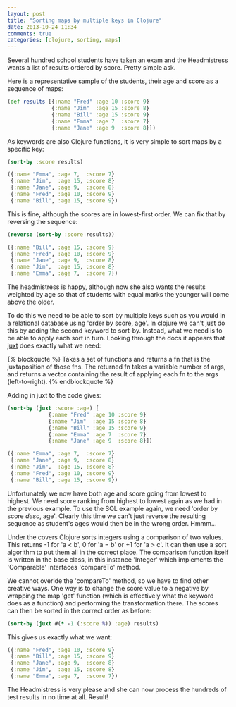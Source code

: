 ```yaml
---
layout: post
title: "Sorting maps by multiple keys in Clojure"
date: 2013-10-24 11:34
comments: true
categories: [clojure, sorting, maps]
---
```

Several hundred school students have taken an exam and the Headmistress wants a list of results ordered by score. Pretty simple ask.

Here is a representative sample of the students, their age and score as a sequence of maps:
``` clj
(def results [{:name "Fred" :age 10 :score 9}
              {:name "Jim"  :age 15 :score 8}
              {:name "Bill" :age 15 :score 9}
              {:name "Emma" :age 7  :score 7}
              {:name "Jane" :age 9  :score 8}])
```

As keywords are also Clojure functions, it is very simple to sort maps by a specific key:

``` clj Sorting map by single key
(sort-by :score results)
```
``` clj
({:name "Emma", :age 7,  :score 7}
 {:name "Jim",  :age 15, :score 8}
 {:name "Jane", :age 9,  :score 8}
 {:name "Fred", :age 10, :score 9}
 {:name "Bill", :age 15, :score 9})
```
This is fine, although the scores are in lowest-first order. We can fix that by reversing the sequence:

``` clj Reversing the order of results
(reverse (sort-by :score results))
```
``` clj
({:name "Bill", :age 15, :score 9}
 {:name "Fred", :age 10, :score 9}
 {:name "Jane", :age 9,  :score 8}
 {:name "Jim",  :age 15, :score 8}
 {:name "Emma", :age 7,  :score 7})
```
The headmistress is happy, although now she also wants the results weighted by age so that of students with
equal marks the younger will come above the older.

To do this we need to be able to sort by multiple keys such as you would in a relational database using 'order by score, age'. In clojure we can't just do this by adding the second keyword to sort-by. Instead, what we need is to be able to apply each sort in turn. Looking through the docs it appears that [juxt](http://clojuredocs.org/clojure_core/clojure.core/juxt) does exactly what we need:

{% blockquote %}
Takes a set of functions and returns a fn that is the juxtaposition
of those fns. The returned fn takes a variable number of args, and
returns a vector containing the result of applying each fn to the
args (left-to-right).
{% endblockquote %}

Adding in juxt to the code gives:

``` clj Sorting map by multiple keys
(sort-by (juxt :score :age) [
             {:name "Fred" :age 10 :score 9}
             {:name "Jim"  :age 15 :score 8}
             {:name "Bill" :age 15 :score 9}
             {:name "Emma" :age 7  :score 7}
             {:name "Jane" :age 9  :score 8}])
```
``` clj
({:name "Emma", :age 7,  :score 7}
 {:name "Jane", :age 9,  :score 8}
 {:name "Jim",  :age 15, :score 8}
 {:name "Fred", :age 10, :score 9}
 {:name "Bill", :age 15, :score 9})
```
Unfortunately we now have both age and score going from lowest to highest. We need score ranking from highest to lowest again as we had in the previous example. To use the SQL example again, we need 'order by score <em>desc</em>, age'. Clearly this time we can't just reverse the resulting sequence as student's ages would then be in the wrong order. Hmmm...

Under the covers Clojure sorts integers using a comparison of two values. This returns -1 for 'a < b', 0 for 'a = b' or +1 for 'a > c'. It can then use a sort algorithm to put them all in the correct place. The comparison function itself is written in the base class, in this instance 'Integer' which implements the 'Comparable' interfaces 'compareTo' method.

We cannot overide the 'compareTo' method, so we have to find other creative ways. One way is to change the score value to a negative by wrapping the map 'get' function (which is effectively what the keyword does as a function) and performing the transformation there. The scores can then be sorted in the correct order as before:

``` clj Reversing the score order
(sort-by (juxt #(* -1 (:score %)) :age) results)
```
This gives us exactly what we want:
``` clj
({:name "Fred", :age 10, :score 9}
 {:name "Bill", :age 15, :score 9}
 {:name "Jane", :age 9,  :score 8}
 {:name "Jim",  :age 15, :score 8}
 {:name "Emma", :age 7,  :score 7})
```
The Headmistress is very please and she can now process the hundreds of test results in no time at all. Result!
